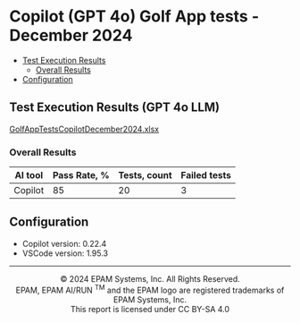 # Copilot (GPT 4o) Golf App tests - December 2024

- [Test Execution Results](#test-execution-results)
    - [Overall Results](#overall-results)
- [Configuration](#configuration)

## Test Execution Results (GPT 4o LLM)

[GolfAppTestsCopilotDecember2024.xlsx](../../../../reports/GolfAppTestsCopilotGpt4oDecember2024.xlsx)

### Overall Results

| AI tool | Pass Rate, % | Tests, count | Failed tests |
|---------|--------------|--------------|--------------|
| Copilot | 85           | 20           | 3            |


## Configuration

- Copilot version: 0.22.4
- VSCode version: 1.95.3

---
<p style="text-align: center;">    © 2024 EPAM Systems, Inc. All Rights Reserved.<br/>    EPAM, EPAM AI/RUN <sup>TM</sup> and the EPAM logo are registered trademarks of EPAM Systems, Inc.<br>    This report is licensed under CC BY-SA 4.0<br/></p> 